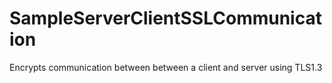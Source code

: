 # SampleServerClientSSLCommunication
Encrypts communication between between a client and server using TLS1.3
